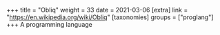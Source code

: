+++
title = "Obliq"
weight = 33
date = 2021-03-06
[extra]
link = "https://en.wikipedia.org/wiki/Obliq"
[taxonomies]
groups = ["proglang"]
+++
A programming language

